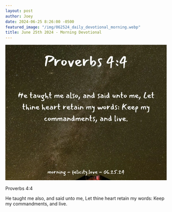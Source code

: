 ```yaml
---
layout: post
author: Joey
date: 2024-06-25 8:26:00 -0500
featured_image: "/img/062524_daily_devotional_morning.webp"
title: June 25th 2024 - Morning Devotional
---
```


[![June 25th 2024 - Morning Devotional](/img/062524_daily_devotional_morning.webp)](/img/062524_daily_devotional_morning.webp)

Proverbs 4:4

He taught me also, and said unto me, Let thine heart retain my words: Keep my commandments, and live.

<!-- <hr>

Please consider purchasing a mug to support the page by clicking the image below, thank you!

[![June 20th 2024 - Morning Devotional - Mug](/img/mugs/061124_morning_mug.webp)](https://www.joeybrinkman.com/shop) -->